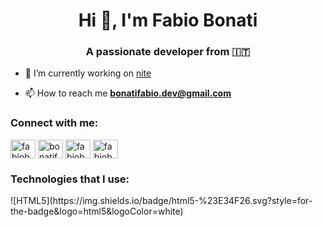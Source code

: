 <h1 align="center">Hi 👋, I'm Fabio Bonati</h1>
<h3 align="center">A passionate developer from 🇮🇹</h3>

- 🔭 I’m currently working on [nite](https://github.com/nite-app)

- 📫 How to reach me **bonatifabio.dev@gmail.com**

<h3 align="left">Connect with me:</h3>
<p align="left">
<a href="https://dev.to/fabiobonati" target="blank"><img align="center" src="https://raw.githubusercontent.com/rahuldkjain/github-profile-readme-generator/master/src/images/icons/Social/devto.svg" alt="fabiobonati" height="30" width="40" /></a>
<a href="https://twitter.com/bonatifabioo" target="blank"><img align="center" src="https://raw.githubusercontent.com/rahuldkjain/github-profile-readme-generator/master/src/images/icons/Social/twitter.svg" alt="bonatifabioo" height="30" width="40" /></a>
<a href="https://linkedin.com/in/fabiobonati" target="blank"><img align="center" src="https://raw.githubusercontent.com/rahuldkjain/github-profile-readme-generator/master/src/images/icons/Social/linked-in-alt.svg" alt="fabiobonati" height="30" width="40" /></a>
<a href="https://instagram.com/fabiobonatii" target="blank"><img align="center" src="https://raw.githubusercontent.com/rahuldkjain/github-profile-readme-generator/master/src/images/icons/Social/instagram.svg" alt="fabiobonatii" height="30" width="40" /></a>
</p>

<h3 align="left">Technologies that I use:</h3>
![HTML5](https://img.shields.io/badge/html5-%23E34F26.svg?style=for-the-badge&logo=html5&logoColor=white)

